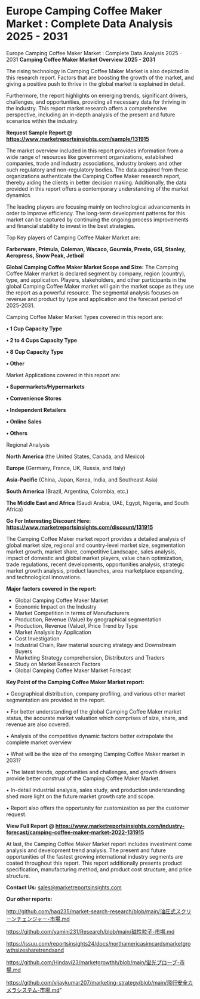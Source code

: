 # Europe Camping Coffee Maker Market : Complete Data Analysis 2025 - 2031
 Europe Camping Coffee Maker Market : Complete Data Analysis 2025 - 2031
<Strong> Camping Coffee Maker Market Overview 2025 - 2031</strong>

The rising technology in Camping Coffee Maker Market is also depicted in this research report. Factors that are boosting the growth of the market, and giving a positive push to thrive in the global market is explained in detail.

Furthermore, the report highlights on emerging trends, significant drivers, challenges, and opportunities, providing all necessary data for thriving in the industry. This report market research offers a comprehensive perspective, including an in-depth analysis of the present and future scenarios within the industry.

<strong>Request Sample Report @ <a href=https://www.marketreportsinsights.com/sample/131915>https://www.marketreportsinsights.com/sample/131915</a></strong>

The market overview included in this report provides information from a wide range of resources like government organizations, established companies, trade and industry associations, industry brokers and other such regulatory and non-regulatory bodies. The data acquired from these organizations authenticate the Camping Coffee Maker research report, thereby aiding the clients in better decision making. Additionally, the data provided in this report offers a contemporary understanding of the market dynamics.

The leading players are focusing mainly on technological advancements in order to improve efficiency. The long-term development patterns for this market can be captured by continuing the ongoing process improvements and financial stability to invest in the best strategies.

Top Key players of Camping Coffee Maker Market are:

<strong>Farberware, Primula, Coleman, Wacaco, Gourmia, Presto, GSI, Stanley, Aeropress, Snow Peak, Jetboil</strong>

<strong><b>Global Camping Coffee Maker Market Scope and Size:</b></strong>
The Camping Coffee Maker market is declared segment by company, region (country), type, and application. Players, stakeholders, and other participants in the global Camping Coffee Maker market will gain the market scope as they use the report as a powerful resource. The segmental analysis focuses on revenue and product by type and application and the forecast period of 2025-2031.

Camping Coffee Maker Market Types covered in this report are:

<strong>• 1 Cup Capacity Type

• 2 to 4 Cups Capacity Type

• 8 Cup Capacity Type

• Other</strong>

Market Applications covered in this report are:

<strong>• Supermarkets/Hypermarkets

• Convenience Stores

• Independent Retailers

• Online Sales

• Others</strong> 

Regional Analysis

<strong>North America</strong> (the United States, Canada, and Mexico)

<strong>Europe</strong> (Germany, France, UK, Russia, and Italy)

<strong>Asia-Pacific</strong> (China, Japan, Korea, India, and Southeast Asia)

<strong>South America</strong> (Brazil, Argentina, Colombia, etc.)

<strong>The Middle East and Africa</strong> (Saudi Arabia, UAE, Egypt, Nigeria, and South Africa)

<strong>Go For Interesting Discount Here: <a href=https://www.marketreportsinsights.com/discount/131915>https://www.marketreportsinsights.com/discount/131915</a></strong>

The Camping Coffee Maker market report provides a detailed analysis of global market size, regional and country-level market size, segmentation market growth, market share, competitive Landscape, sales analysis, impact of domestic and global market players, value chain optimization, trade regulations, recent developments, opportunities analysis, strategic market growth analysis, product launches, area marketplace expanding, and technological innovations.

<strong><b>Major factors covered in the report:</b></strong>
<ul>
  <li>Global Camping Coffee Maker Market </li>
  <li>Economic Impact on the Industry</li>
  <li>Market Competition in terms of Manufacturers</li>
  <li>Production, Revenue (Value) by geographical segmentation</li>
  <li>Production, Revenue (Value), Price Trend by Type</li>
  <li>Market Analysis by Application</li>
  <li>Cost Investigation</li>
  <li>Industrial Chain, Raw material sourcing strategy and Downstream Buyers</li>
  <li>Marketing Strategy comprehension, Distributors and Traders</li>
  <li>Study on Market Research Factors</li>
  <li>Global Camping Coffee Maker Market Forecast</li>
</ul>

<strong><b>Key Point of the Camping Coffee Maker Market report:</b></strong>

• Geographical distribution, company profiling, and various other market segmentation are provided in the report.

• For better understanding of the global Camping Coffee Maker market status, the accurate market valuation which comprises of size, share, and revenue are also covered.

• Analysis of the competitive dynamic factors better extrapolate the complete market overview

• What will be the size of the emerging Camping Coffee Maker market in 2031?

• The latest trends, opportunities and challenges, and growth drivers provide better construal of the Camping Coffee Maker Market.

• In-detail industrial analysis, sales study, and production understanding shed more light on the future market growth rate and scope.

• Report also offers the opportunity for customization as per the customer request.

<strong><b>View Full Report @ <a href=https://www.marketreportsinsights.com/industry-forecast/camping-coffee-maker-market-2022-131915>https://www.marketreportsinsights.com/industry-forecast/camping-coffee-maker-market-2022-131915</a></b></strong>


At last, the Camping Coffee Maker Market report includes investment come analysis and development trend analysis. The present and future opportunities of the fastest growing international industry segments are coated throughout this report. This report additionally presents product specification, manufacturing method, and product cost structure, and price structure.

<strong>Contact Us:</strong>
sales@marketreportsinsights.com

<strong>Our other reports:</strong>

<a href=http://github.com/haq235/market-search-research/blob/main/油圧式スクリーンチェンジャー-市場.md>http://github.com/haq235/market-search-research/blob/main/油圧式スクリーンチェンジャー-市場.md</a>

<a href=https://github.com/yamini231/Research/blob/main/磁性粒子-市場.md>https://github.com/yamini231/Research/blob/main/磁性粒子-市場.md</a>

<a href=https://issuu.com/reportsinsights24/docs/northamericasimcardsmarketgrowthsizesharetrendsand>https://issuu.com/reportsinsights24/docs/northamericasimcardsmarketgrowthsizesharetrendsand</a>

<a href=https://github.com/Hindavi23/marketgrowthh/blob/main/蛍光プローブ-市場.md>https://github.com/Hindavi23/marketgrowthh/blob/main/蛍光プローブ-市場.md</a>

<a href=https://github.com/vijaykumar207/marketing-strategy/blob/main/飛行安全カメラシステム-市場.md>https://github.com/vijaykumar207/marketing-strategy/blob/main/飛行安全カメラシステム-市場.md</a>"
